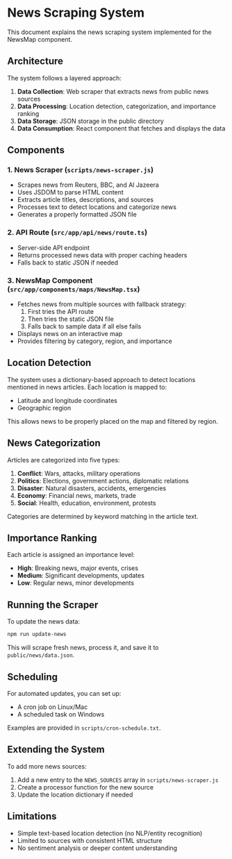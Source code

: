 # News Scraping System

This document explains the news scraping system implemented for the NewsMap component.

## Architecture

The system follows a layered approach:

1. **Data Collection**: Web scraper that extracts news from public news sources
2. **Data Processing**: Location detection, categorization, and importance ranking
3. **Data Storage**: JSON storage in the public directory
4. **Data Consumption**: React component that fetches and displays the data

## Components

### 1. News Scraper (`scripts/news-scraper.js`)

- Scrapes news from Reuters, BBC, and Al Jazeera
- Uses JSDOM to parse HTML content
- Extracts article titles, descriptions, and sources
- Processes text to detect locations and categorize news
- Generates a properly formatted JSON file

### 2. API Route (`src/app/api/news/route.ts`)

- Server-side API endpoint
- Returns processed news data with proper caching headers
- Falls back to static JSON if needed

### 3. NewsMap Component (`src/app/components/maps/NewsMap.tsx`)

- Fetches news from multiple sources with fallback strategy:
  1. First tries the API route
  2. Then tries the static JSON file
  3. Falls back to sample data if all else fails
- Displays news on an interactive map
- Provides filtering by category, region, and importance

## Location Detection

The system uses a dictionary-based approach to detect locations mentioned in news articles. Each location is mapped to:

- Latitude and longitude coordinates
- Geographic region

This allows news to be properly placed on the map and filtered by region.

## News Categorization

Articles are categorized into five types:

1. **Conflict**: Wars, attacks, military operations
2. **Politics**: Elections, government actions, diplomatic relations
3. **Disaster**: Natural disasters, accidents, emergencies
4. **Economy**: Financial news, markets, trade
5. **Social**: Health, education, environment, protests

Categories are determined by keyword matching in the article text.

## Importance Ranking

Each article is assigned an importance level:

- **High**: Breaking news, major events, crises
- **Medium**: Significant developments, updates
- **Low**: Regular news, minor developments

## Running the Scraper

To update the news data:

```bash
npm run update-news
```

This will scrape fresh news, process it, and save it to `public/news/data.json`.

## Scheduling

For automated updates, you can set up:

- A cron job on Linux/Mac
- A scheduled task on Windows

Examples are provided in `scripts/cron-schedule.txt`.

## Extending the System

To add more news sources:

1. Add a new entry to the `NEWS_SOURCES` array in `scripts/news-scraper.js`
2. Create a processor function for the new source
3. Update the location dictionary if needed

## Limitations

- Simple text-based location detection (no NLP/entity recognition)
- Limited to sources with consistent HTML structure
- No sentiment analysis or deeper content understanding 